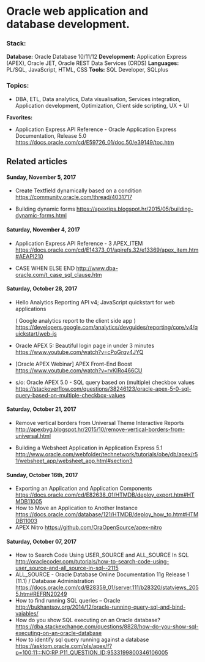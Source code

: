 # Oracle web application and database development.


### Stack: 
**Database:** Oracle Database 10/11/12
**Development:** Application Express (APEX), Oracle JET, Oracle REST Data Services (ORDS) 
**Languages:** PL/SQL, JavaScript, HTML, CSS
**Tools:**  SQL Developer, SQLplus



### Topics:

* DBA, ETL, Data analytics, Data visualisation, Services integration, Application development, Optimization, Client side scripting, UX + UI


**Favorites:**
*  Application Express API Reference - Oracle Application Express Documentation, Release 5.0
    https://docs.oracle.com/cd/E59726_01/doc.50/e39149/toc.htm

## Related articles

#### Sunday, November 5, 2017
* Create Textfield dynamically based on a condition
    https://community.oracle.com/thread/4031717

* Building dynamic forms
    https://apextips.blogspot.hr/2015/05/building-dynamic-forms.html


#### Saturday, November 4, 2017
* Application Express API Reference - 3 APEX_ITEM
    https://docs.oracle.com/cd/E14373_01/apirefs.32/e13369/apex_item.htm#AEAPI210

* CASE WHEN ELSE END
    http://www.dba-oracle.com/t_case_sql_clause.htm

#### Saturday, October 28, 2017
* Hello Analytics Reporting API v4; JavaScript quickstart for web applications

    ( Google analytics report to the client side app )
    https://developers.google.com/analytics/devguides/reporting/core/v4/quickstart/web-js

* Oracle APEX 5: Beautiful login page in under 3 minutes
    https://www.youtube.com/watch?v=cPoGrqv4JYQ


* [Oracle APEX Webinar] APEX Front-End Boost
    https://www.youtube.com/watch?v=rvKIRo466CU

* s/o: Oracle APEX 5.0 - SQL query based on (multiple) checkbox values
    https://stackoverflow.com/questions/38246123/oracle-apex-5-0-sql-query-based-on-multiple-checkbox-values

#### Saturday, October 21, 2017
* Remove vertical borders from Universal Theme Interactive Reports
    http://apexbyg.blogspot.hr/2015/10/remove-vertical-borders-from-universal.html

* Building a Websheet Application in Application Express 5.1
	http://www.oracle.com/webfolder/technetwork/tutorials/obe/db/apex/r51/websheet_app/websheet_app.html#section3

#### Sunday, October 16th, 2017
* Exporting an Application and Application Components
    https://docs.oracle.com/cd/E82638_01/HTMDB/deploy_export.htm#HTMDB11005
* How to Move an Application to Another Instance
    https://docs.oracle.com/database/121/HTMDB/deploy_how_to.htm#HTMDB11003
* APEX Nitro
    https://github.com/OraOpenSource/apex-nitro
    
#### Saturday, October 07, 2017
* How to Search Code Using USER_SOURCE and ALL_SOURCE In SQL
    http://oraclecoder.com/tutorials/how-to-search-code-using-user_source-and-all_source-in-sql--2115
* ALL_SOURCE - Oracle Database Online Documentation 11g Release 1 (11.1) / Database Administration
    https://docs.oracle.com/cd/B28359_01/server.111/b28320/statviews_2055.htm#REFRN20249
* How to find running SQL queries – Oracle
    http://bukhantsov.org/2014/12/oracle-running-query-sql-and-bind-vaiables/
* How do you show SQL executing on an Oracle database?
    https://dba.stackexchange.com/questions/8828/how-do-you-show-sql-executing-on-an-oracle-database
* How to identify sql query running against a database
    https://asktom.oracle.com/pls/apex/f?p=100:11:::NO:RP:P11_QUESTION_ID:9533199800346106005